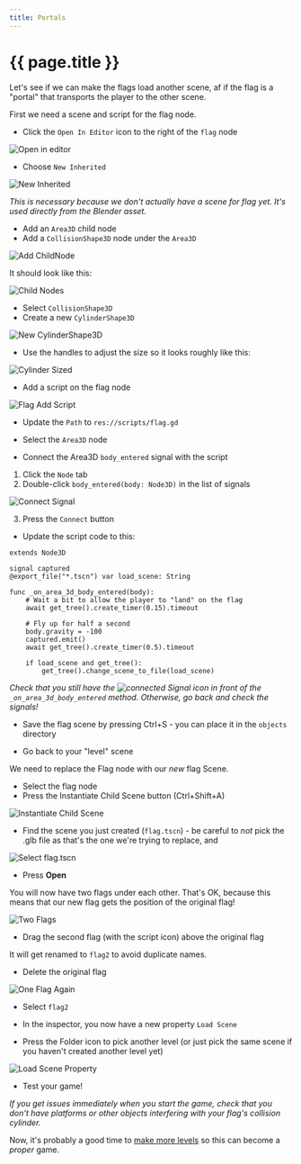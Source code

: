 ```yaml
---
title: Portals
---
```

# {{ page.title }}

Let's see if we can make the flags load another scene, af if the flag is a "portal" that transports the player to the other scene.

First we need a scene and script for the flag node.

* Click the `Open In Editor` icon to the right of the `flag` node

![Open in editor](res/portals/flag_open_in_editor.png)

* Choose `New Inherited`

![New Inherited](res/portals/new_inherited.png)

_This is necessary because we don't actually have a scene for flag yet. It's used directly from the Blender asset._

* Add an `Area3D` child node
* Add a `CollisionShape3D` node under the `Area3D`

![Add ChildNode](res/portals/add_child_node.png)

It should look like this:

![Child Nodes](res/portals/child_nodes.png)

* Select `CollisionShape3D`
* Create a new `CylinderShape3D`

![New CylinderShape3D](res/portals/new_cylindershape3d.png)

* Use the handles to adjust the size so it looks roughly like this:

![Cylinder Sized](res/portals/cylinder_sized.png)

* Add a script on the flag node

![Flag Add Script](res/portals/flag_add_script.png)

* Update the `Path` to `res://scripts/flag.gd`

* Select the `Area3D` node

* Connect the Area3D `body_entered` signal with the script
 1. Click the `Node` tab
 2. Double-click `body_entered(body: Node3D)` in the list of signals

![Connect Signal](res/portals/connect_signal_1.png)

  3. Press the `Connect` button

* Update the script code to this:

```gdscript
extends Node3D

signal captured
@export_file("*.tscn") var load_scene: String

func _on_area_3d_body_entered(body):
	# Wait a bit to allow the player to "land" on the flag
	await get_tree().create_timer(0.15).timeout

	# Fly up for half a second
	body.gravity = -100
	captured.emit()
	await get_tree().create_timer(0.5).timeout

	if load_scene and get_tree():
		get_tree().change_scene_to_file(load_scene)
```

_Check that you still have the ![connected Signal](../assets/icon_connected_signal.png) icon in front of the `_on_area_3d_body_entered` method. Otherwise, go back and check the signals!_

* Save the flag scene by pressing Ctrl+S - you can place it in the `objects` directory

* Go back to your "level" scene

We need to replace the Flag node with our _new_ flag Scene.

* Select the flag node
* Press the Instantiate Child Scene button (Ctrl+Shift+A)

![Instantiate Child Scene](res/portals/instantiate_child_scene.png)

 * Find the scene you just created (`flag.tscn`) - be careful to *not* pick the .glb file as that's the one we're trying to replace, and

![Select flag.tscn](res/portals/select_flag_tscn.png)

* Press **Open**

You will now have two flags under each other. That's OK, because this means that our new flag gets the position of the original flag!

![Two Flags](res/portals/two_flags.png)

* Drag the second flag (with the script icon) above the original flag 

It will get renamed to `flag2` to avoid duplicate names.

* Delete the original flag

![One Flag Again](res/portals/one_flag_again.png)

* Select `flag2`

* In the inspector, you now have a new property `Load Scene`

* Press the Folder icon to pick another level (or just pick the same scene if you haven't created another level yet)

![Load Scene Property](res/portals/load_scene_property.png)

* Test your game!

_If you get issues immediately when you start the game, check that you don't have platforms or other objects interfering with your flag's collision cylinder._

Now, it's probably a good time to [make more levels](more_levels.md) so this can become a _proper_ game.
